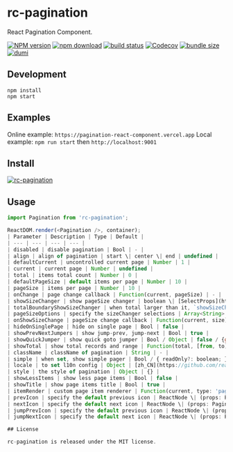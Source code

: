 # rc-pagination

React Pagination Component.

[![NPM version][npm-image]][npm-url]
[![npm download][download-image]][download-url]
[![build status][github-actions-image]][github-actions-url]
[![Codecov][codecov-image]][codecov-url]
[![bundle size][bundlephobia-image]][bundlephobia-url]
[![dumi][dumi-image]][dumi-url]

[npm-image]: http://img.shields.io/npm/v/rc-pagination.svg?style=flat-square
[npm-url]: http://npmjs.org/package/rc-pagination
[github-actions-image]: https://github.com/react-component/pagination/workflows/CI/badge.svg
[github-actions-url]: https://github.com/react-component/pagination/actions
[codecov-image]: https://img.shields.io/codecov/c/github/react-component/pagination/master.svg?style=flat-square
[codecov-url]: https://codecov.io/gh/react-component/pagination/branch/master
[david-url]: https://david-dm.org/react-component/pagination
[david-image]: https://david-dm.org/react-component/pagination/status.svg?style=flat-square
[david-dev-url]: https://david-dm.org/react-component/pagination?type=dev
[david-dev-image]: https://david-dm.org/react-component/pagination/dev-status.svg?style=flat-square
[download-image]: https://img.shields.io/npm/dm/rc-pagination.svg?style=flat-square
[download-url]: https://npmjs.org/package/rc-pagination
[bundlephobia-url]: https://bundlephobia.com/result?p=rc-pagination
[bundlephobia-image]: https://badgen.net/bundlephobia/minzip/rc-pagination
[dumi-url]: https://github.com/umijs/dumi
[dumi-image]: https://img.shields.io/badge/docs%20by-dumi-blue?style=flat-square

## Development

```
npm install
npm start
```

## Examples

Online example: `https://pagination-react-component.vercel.app`
Local example: `npm run start` then `http://localhost:9001`

## Install

[![rc-pagination](https://nodei.co/npm/rc-pagination.png)](https://npmjs.org/package/rc-pagination)

## Usage

```js
import Pagination from 'rc-pagination';

ReactDOM.render(<Pagination />, container);
| Parameter | Description | Type | Default |
| --- | --- | --- | --- |
| disabled | disable pagination | Bool | - |
| align | align of pagination | start \| center \| end | undefined |
| defaultCurrent | uncontrolled current page | Number | 1 |
| current | current page | Number | undefined |
| total | items total count | Number | 0 |
| defaultPageSize | default items per page | Number | 10 |
| pageSize | items per page | Number | 10 |
| onChange | page change callback | Function(current, pageSize) | - |
| showSizeChanger | show pageSize changer | boolean \| [SelectProps](https://github.com/react-component/select/blob/561f8b7d69fd5dd2cd7d917c88976cca4e539a9d/src/Select.tsx#L112) | `false` when total less then `totalBoundaryShowSizeChanger`, `true` when otherwise |
| totalBoundaryShowSizeChanger | when total larger than it, `showSizeChanger` will be true | number | 50 |
| pageSizeOptions | specify the sizeChanger selections | Array<String> | ['10', '20', '50', '100'] |
| onShowSizeChange | pageSize change callback | Function(current, size) | - |
| hideOnSinglePage | hide on single page | Bool | false |
| showPrevNextJumpers | show jump-prev, jump-next | Bool | true |
| showQuickJumper | show quick goto jumper | Bool / Object | false / {goButton: true} |
| showTotal | show total records and range | Function(total, [from, to]) | - |
| className | className of pagination | String | - |
| simple | when set, show simple pager | Bool / { readOnly?: boolean; } | - |
| locale | to set l10n config | Object | [zh_CN](https://github.com/react-component/pagination/blob/master/src/locale/zh_CN.js) |
| style | the style of pagination | Object | {} |
| showLessItems | show less page items | Bool | false |
| showTitle | show page items title | Bool | true |
| itemRender | custom page item renderer | Function(current, type: 'page' \| 'prev' \| 'next' \| 'jump-prev' \| 'jump-next', element): React.ReactNode \| `(current, type, element) => element` |  |
| prevIcon | specify the default previous icon | ReactNode \| (props: PaginationProps) => ReactNode |  |
| nextIcon | specify the default next icon | ReactNode \| (props: PaginationProps) => ReactNode |  |
| jumpPrevIcon | specify the default previous icon | ReactNode \| (props: PaginationProps) => ReactNode |  |
| jumpNextIcon | specify the default next icon | ReactNode \| (props: PaginationProps) => ReactNode |  |

## License

rc-pagination is released under the MIT license.
```
